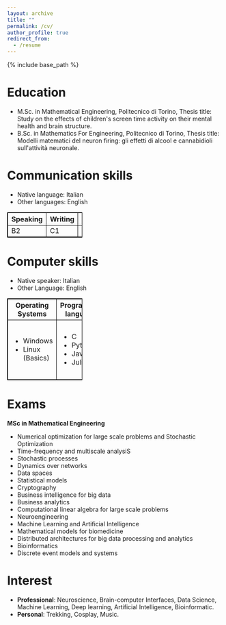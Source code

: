 ```yaml
---
layout: archive
title: ""
permalink: /cv/
author_profile: true
redirect_from:
  - /resume
---
```


{% include base_path %}

Education
======
* M.Sc. in Mathematical Engineering, Politecnico di Torino, Thesis title: Study on the effects of children's screen time activity on their mental health and brain structure.
* B.Sc. in Mathematics For Engineering, Politecnico di Torino, Thesis title: Modelli matematici del neuron firing: gli effetti di alcool e cannabidioli sull'attività neuronale.

Communication skills
======
* Native language: Italian
* Other languages: English
<table style="width:35%; border: 1px solid black; border-collapse: collapse">
  <tr>
    <th style="border: 1px solid black; border-collapse: collapse">Speaking</th>
    <th style="border: 1px solid black; border-collapse: collapse">Writing</th>
    <th style="border: 1px solid black; border-collapse: collapse">Reading</th>
    <th style="border: 1px solid black; border-collapse: collapse">Listening</th>
  </tr>
  <tr>
    <td style="border: 1px solid black; border-collapse: collapse">B2</td>
    <td style="border: 1px solid black; border-collapse: collapse">C1</td>
    <td style="border: 1px solid black; border-collapse: collapse">C1</td>
    <td style="border: 1px solid black; border-collapse: collapse">C1</td>
  </tr>
</table>

Computer skills
======
* Native speaker: Italian
* Other Language: English
<table style="width:35%; border: 1px solid black; border-collapse: collapse">
  <tr>
    <th style="border: 1px solid black; border-collapse: collapse">Operating Systems</th>
    <th style="border: 1px solid black; border-collapse: collapse">Programming languages</th>
    <th style="border: 1px solid black; border-collapse: collapse">Framework</th>
    <th style="border: 1px solid black; border-collapse: collapse">Databases</th>
    <th style="border: 1px solid black; border-collapse: collapse">Software</th>
  </tr>
  <tr>
    <td style="border: 1px solid black; border-collapse: collapse">
    <ul>
      <li>Windows</li>
      <li>Linux (Basics)</li>
    </ul>
    </td>
    <td style="border: 1px solid black; border-collapse: collapse">
    <ul>
      <li>C</li>
      <li>Python</li>
      <li>Java</li>
      <li>Julia</li>
    </ul>
    </td>
    <td style="border: 1px solid black; border-collapse: collapse">
    <ul>
      <li>Hadoop</li>
      <li>Stark</li>
    </ul>
    </td>
    <td style="border: 1px solid black; border-collapse: collapse">
    <ul>
    <li>SQL</li>
    <li>NOSQL: MongoDB</li>
    </ul>
    </td>
    <td style="border: 1px solid black; border-collapse: collapse">
    <ul>
      <li>Office 365</li>
      <li>RapidMiner</li>
      <li>Matlab</li>
      <li>RStudio</li>
      <li>Mathematica</li>
    </ul>
    </td>
  </tr>
</table>
 
Exams
======
**MSc in Mathematical Engineering**
*	Numerical optimization for large scale problems and Stochastic Optimization
*	Time-frequency and multiscale analysiS
*	Stochastic processes
*	Dynamics over networks
*	Data spaces
*	Statistical models
*	Cryptography
*	Business intelligence for big data
*	Business analytics
*	Computational linear algebra for large scale problems
*	Neuroengineering
*	Machine Learning and Artificial Intelligence
*	Mathematical models for biomedicine
*	Distributed architectures for big data processing and analytics
* Bioinformatics
* Discrete event models and systems

Interest
======
* **Professional**: Neuroscience, Brain-computer Interfaces, Data Science, Machine Learning, Deep learning, Artificial Intelligence, Bioinformatic.
*  **Personal**: Trekking, Cosplay, Music. 
 
  
